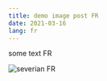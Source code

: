 ```yaml
---
title: demo image post FR
date: 2021-03-16
lang: fr
---
```

some text FR

![severian FR](/images/uploads/nathan-anderson-severianalone.jpg "severian with terminus est FR")